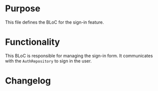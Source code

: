 # Purpose

This file defines the BLoC for the sign-in feature.

# Functionality

This BLoC is responsible for managing the sign-in form. It communicates with the `AuthRepository` to sign in the user.

# Changelog

